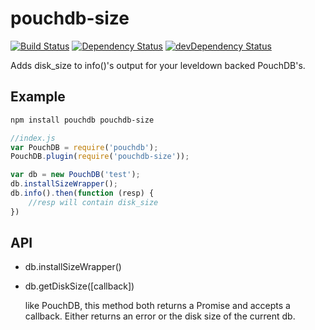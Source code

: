 pouchdb-size
============

[![Build Status](https://travis-ci.org/marten-de-vries/pouchdb-size.svg?branch=master)](https://travis-ci.org/marten-de-vries/pouchdb-size)
[![Dependency Status](https://david-dm.org/marten-de-vries/pouchdb-size.svg)](https://david-dm.org/marten-de-vries/pouchdb-size)
[![devDependency Status](https://david-dm.org/marten-de-vries/pouchdb-size/dev-status.svg)](https://david-dm.org/marten-de-vries/pouchdb-size#info=devDependencies)

Adds disk_size to info()'s output for your leveldown backed PouchDB's.

Example
-------

```bash
npm install pouchdb pouchdb-size
```

```javascript
//index.js
var PouchDB = require('pouchdb');
PouchDB.plugin(require('pouchdb-size'));

var db = new PouchDB('test');
db.installSizeWrapper();
db.info().then(function (resp) {
	//resp will contain disk_size
})
```

API
---

- db.installSizeWrapper()

- db.getDiskSize([callback])

  like PouchDB, this method both returns a Promise and accepts a
  callback. Either returns an error or the disk size of the current db.
